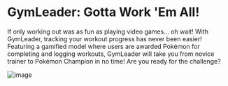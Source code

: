 # GymLeader: Gotta Work 'Em All!
If only working out was as fun as playing video games... oh wait! With GymLeader, tracking your workout progress has never been easier! Featuring a gamified model where users are awarded Pokémon for completing and logging workouts, GymLeader will take you from novice trainer to Pokémon Champion in no time! Are you ready for the challenge?

![image](https://github.com/user-attachments/assets/49811153-8d88-4e6a-b8a7-0470bb73e08b)

